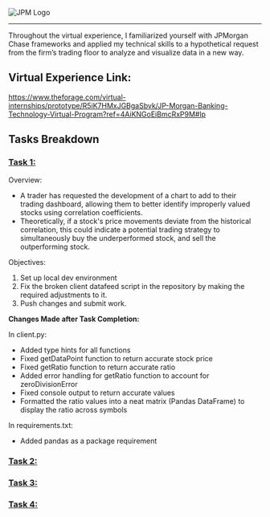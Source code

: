 ![JPM Logo](https://1000logos.net/wp-content/uploads/2020/04/J.P.-Morgan-Chase-Logo.png)
___

 Throughout the virtual experience, I familiarized yourself with JPMorgan Chase frameworks and applied my technical skills to a hypothetical request from the firm’s trading floor to analyze and visualize data in a new way.

## Virtual Experience Link:

https://www.theforage.com/virtual-internships/prototype/R5iK7HMxJGBgaSbvk/JP-Morgan-Banking-Technology-Virtual-Program?ref=4AiKNGoEiBmcRxP9M#lp

## Tasks Breakdown

### <u>**Task 1:**</u>

Overview:
* A trader has requested the development of a chart to add to their trading dashboard, allowing them to better identify improperly valued stocks using correlation coefficients.
* Theoretically, if a stock's price movements deviate from the historical correlation, this could indicate a potential trading strategy to simultaneously buy the underperformed stock, and sell the outperforming stock.

Objectives:
1. Set up local dev environment
2. Fix the broken client datafeed script in the repository by making the required adjustments to it.
3. Push changes and submit work. 

**Changes Made after Task Completion:**

In client.py:
- Added type hints for all functions
- Fixed getDataPoint function to return accurate stock price
- Fixed getRatio function to return accurate ratio
- Added error handling for getRatio function to account for zeroDivisionError
- Fixed console output to return accurate values
- Formatted the ratio values into a neat matrix (Pandas DataFrame) to display the ratio across symbols

In requirements.txt:
- Added  pandas as a package requirement

### <u>**Task 2:**</u>

### <u>**Task 3:**</u>

### <u>**Task 4:**</u>